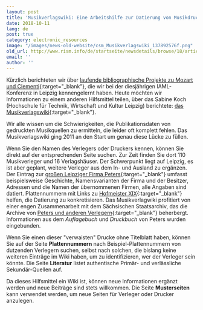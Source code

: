 ```yaml
---
layout: post
title: 'Musikverlagswiki: Eine Arbeitshilfe zur Datierung von Musikdrucken'
date: 2018-10-11
lang: de
post: true
category: electronic_resources
image: "/images/news-old-website/csm_Musikverlagswiki_137892576f.png"
old_url: http://www.rism.info/de/startseite/newsdetails/browse/18/article/64/musikverlagswiki-a-source-for-dating-printed-music.html
email: ''
author: ''
---
```


Kürzlich berichteten wir über [laufende bibliographische Projekte zu Mozart und Clementi](/in_the_news/2018/09/20/current-mozart-and-clementi-projects.html){:target="_blank"}, die wir bei der diesjährigen IAML-Konferenz in Leipzig kennengelernt haben. Heute möchten wir Informationen zu einem anderen Hilfsmittel teilen, über das Sabine Koch (Hochschule für Technik, Wirtschaft und Kultur Leipzig) berichtete: [das Musikverlagswiki](http://www.musikdrucke.htwk-leipzig.de/wordpress/){:target="_blank"}.

Wir alle wissen um die Schwierigkeiten, die Publikationsdaten von gedruckten Musikquellen zu ermitteln, die leider oft komplett fehlen. Das Musikverlagswiki ging 2011 an den Start um genau diese Lücke zu füllen.

Wenn Sie den Namen des Verlegers oder Druckers kennen, können Sie direkt auf der entsprechenden Seite suchen. Zur Zeit finden Sie dort 110 Musikverleger und 16 Verlagshäuser. Der Schwerpunkt liegt auf Leipzig, es ist aber geplant, weitere Verleger aus dem In- und Ausland zu ergänzen. Der Eintrag zur [großen Leipziger Firma Peters](http://www.musikdrucke.htwk-leipzig.de/wordpress/?p=2911){:target="_blank"} umfasst beispielsweise Geschichte, Namensvarianten der Firma und der Besitzer, Adressen und die Namen der übernommenen Firmen, alle Angaben sind datiert. Plattennummern mit Links zu [Hofmeister XIX](http://www.hofmeister.rhul.ac.uk/2008/index.html){:target="_blank"} helfen, die Datierung zu konkretisieren. Das Musikverlagwiki profitiert von einer engen Zusammenarbeit mit dem Sächsischen Staatsarchiv, das die Archive von [Peters und anderen Verlegern](http://www.archiv.sachsen.de/archiv/bestand.jsp?oid=09.22&bestandid=21070){:target="_blank"} beherbergt. Informationen aus dem _Auflagebuch_ und _Druckbuch_ von Peters wurden eingebunden.

Wenn Sie einen dieser "verwaisten" Drucke ohne Titelblatt haben, können Sie auf der Seite **Plattennummern** nach Beispiel-Plattennummern von dutzenden Verlegern suchen, selbst nach solchen, die bislang keine weiteren Einträge im Wiki haben, um zu identifizieren, wer der Verleger sein könnte. Die Seite **Literatur** listet authentische Primär- und verlässliche Sekundär-Quellen auf.

Da dieses Hilfsmittel ein Wiki ist, können neue Informationen ergänzt werden und neue Beiträge sind stets willkommen. Die Seite **Musterseiten** kann verwendet werden, um neue Seiten für Verleger oder Drucker anzulegen.
